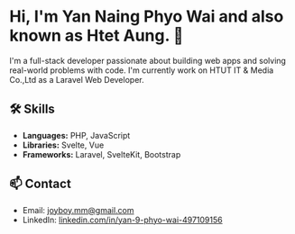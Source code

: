 # Hi, I'm Yan Naing Phyo Wai and also known as Htet Aung. 👋

I'm a full-stack developer passionate about building web apps and solving real-world problems with code.
I'm currently work on HTUT IT & Media Co.,Ltd as a Laravel Web Developer.

<!--
## 🚀 Projects

- [My Portfolio Website](https://myportfolio.com) – A personal website built with Laravel and Vue.
- [Task Manager App](https://github.com/johndoe/task-manager) – A productivity app using Laravel and Inertia.
- [Background Remover](https://github.com/johndoe/bg-remover) – Image background removal using Python and Rembg.
-->

## 🛠️ Skills

- **Languages:** PHP, JavaScript
- **Libraries:** Svelte, Vue
- **Frameworks:** Laravel, SvelteKit, Bootstrap
  
<!--
## 📈 GitHub Stats

![GitHub Stats](https://github-readme-stats.vercel.app/api?username=johndoe&show_icons=true)
-->


## 📫 Contact

- Email: joyboy.mm@gmail.com
- LinkedIn: [linkedin.com/in/yan-9-phyo-wai-497109156](https://linkedin.com/in/yan-9-phyo-wai-497109156)

<!--
**jb-mm/jb-mm** is a ✨ _special_ ✨ repository because its `README.md` (this file) appears on your GitHub profile.

Here are some ideas to get you started:

- 🔭 I’m currently working on ...
- 🌱 I’m currently learning ...
- 👯 I’m looking to collaborate on ...
- 🤔 I’m looking for help with ...
- 💬 Ask me about ...
- 📫 How to reach me: ...
- 😄 Pronouns: ...
- ⚡ Fun fact: ...
-->

